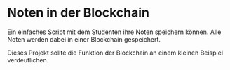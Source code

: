 # Noten in der Blockchain

Ein einfaches Script mit dem Studenten ihre Noten speichern können. 
Alle Noten werden dabei in einer Blockchain gespeichert.

Dieses Projekt sollte die Funktion der Blockchain an einem kleinen Beispiel verdeutlichen.